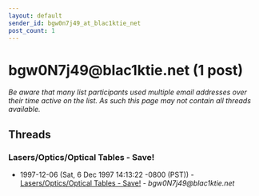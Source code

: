 ```yaml
---
layout: default
sender_id: bgw0n7j49_at_blac1ktie_net
post_count: 1
---
```


# bgw0N7j49<span>@</span>blac1ktie.net (1 post)

_Be aware that many list participants used multiple email addresses over their time active on the list. As such this page may not contain all threads available._

## Threads

### Lasers/Optics/Optical Tables - Save!
+ 1997-12-06 (Sat, 6 Dec 1997 14:13:22 -0800 (PST)) - [Lasers/Optics/Optical Tables - Save!](/archive/1997/12/be3e66e5e872a80fd15f5616e7a4f7a1af5e2c9a5bbdc36a4b60fa098e37fa74) - _bgw0N7j49@blac1ktie.net_

